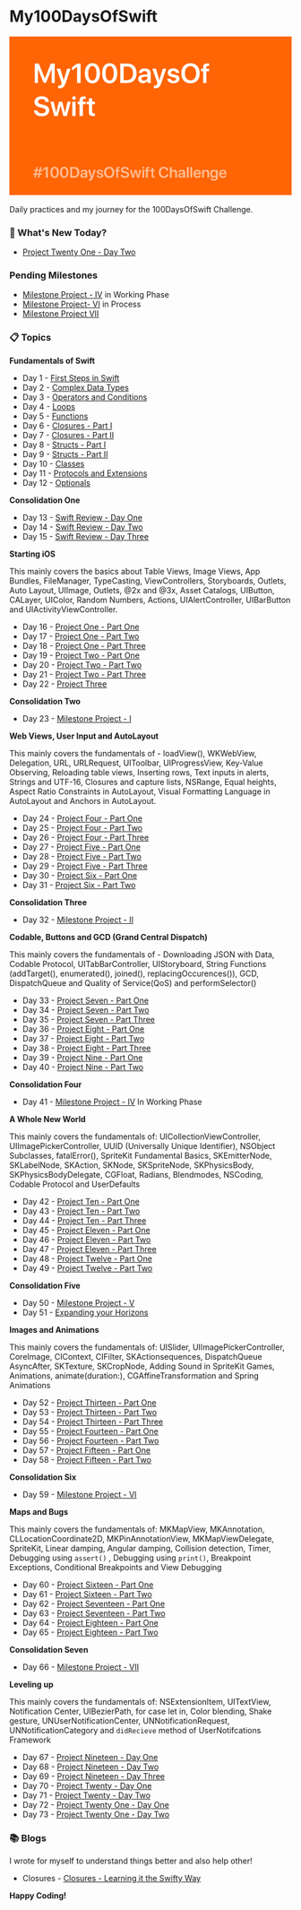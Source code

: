 # My100DaysOfSwift

![Backdrop](https://github.com/BuckyBoy6399/My100DaysOfSwift/blob/master/My100DaysOfSwift.jpg)

Daily practices and my journey for the 100DaysOfSwift Challenge.

### :pushpin: What's New Today? 

- [Project Twenty One - Day Two](https://github.com/BuckyBoy6399/My100DaysOfSwift/blob/master/Project%2021%20-%20Local%20Notifications/Project21.md)

### Pending Milestones

- [Milestone Project - IV]() in Working Phase
- [Milestone Project-  VI](https://github.com/BuckyBoy6399/My100DaysOfSwift/blob/master/Milestone%20Project%2013-15/milestone5.md) in Process
- [Milestone Project VII]()

### :clipboard: Topics

**Fundamentals of Swift**

- Day 1 - [First Steps in Swift](https://github.com/BuckyBoy6399/My100DaysOfSwift/blob/master/Day1.md)
- Day 2 - [Complex Data Types](https://github.com/BuckyBoy6399/My100DaysOfSwift/blob/master/Day2.md)
- Day 3 - [Operators and Conditions](https://github.com/BuckyBoy6399/My100DaysOfSwift/blob/master/Day3.md)
- Day 4 - [Loops](https://github.com/BuckyBoy6399/My100DaysOfSwift/blob/master/Day4.md)
- Day 5 - [Functions](https://github.com/BuckyBoy6399/My100DaysOfSwift/blob/master/Day5.md)
- Day 6 - [Closures - Part I](https://github.com/BuckyBoy6399/My100DaysOfSwift/blob/master/Day6.md)
- Day 7 - [Closures - Part II](https://github.com/BuckyBoy6399/My100DaysOfSwift/blob/master/Day7.md)
- Day 8 - [Structs - Part I](https://github.com/BuckyBoy6399/My100DaysOfSwift/blob/master/Day8.md)
- Day 9 - [Structs - Part II](https://github.com/BuckyBoy6399/My100DaysOfSwift/blob/master/Day9.md)
- Day 10 - [Classes](https://github.com/BuckyBoy6399/My100DaysOfSwift/blob/master/Day10.md)
- Day 11 - [Protocols and Extensions](https://github.com/BuckyBoy6399/My100DaysOfSwift/blob/master/Day11.md)
- Day 12 - [Optionals](https://github.com/BuckyBoy6399/My100DaysOfSwift/blob/master/Day12.md)

**Consolidation One**

- Day 13 - [Swift Review - Day One](https://github.com/BuckyBoy6399/My100DaysOfSwift/blob/master/Day13.md)
- Day 14 - [Swift Review - Day Two](https://github.com/BuckyBoy6399/My100DaysOfSwift/blob/master/Day14.md)
- Day 15 - [Swift Review - Day Three](https://github.com/BuckyBoy6399/My100DaysOfSwift/blob/master/Day15.md)

**Starting iOS**

This mainly covers the basics about Table Views, Image Views, App Bundles, FileManager, TypeCasting, ViewControllers, Storyboards, Outlets, Auto Layout, UIImage, Outlets, @2x and @3x, Asset Catalogs, UIButton, CALayer, UIColor, Random Numbers, Actions, UIAlertController, UIBarButton and UIActivityViewController.

- Day 16 - [Project One - Part One](https://github.com/BuckyBoy6399/My100DaysOfSwift/blob/master/Project%201%20-%20StormViewer/Project1.md)
- Day 17 - [Project One - Part Two](https://github.com/BuckyBoy6399/My100DaysOfSwift/blob/master/Project%201%20-%20StormViewer/Project1.md)
- Day 18 - [Project One - Part Three](https://github.com/BuckyBoy6399/My100DaysOfSwift/blob/master/Project%201%20-%20StormViewer/Project1.md)
- Day 19 - [Project Two - Part One](https://github.com/BuckyBoy6399/My100DaysOfSwift/blob/master/Project%202%20-%20GuessTheFlag/Project2.md)
- Day 20 - [Project Two - Part Two](https://github.com/BuckyBoy6399/My100DaysOfSwift/blob/master/Project%202%20-%20GuessTheFlag/Project2.md)
- Day 21 - [Project Two - Part Three](https://github.com/BuckyBoy6399/My100DaysOfSwift/blob/master/Project%202%20-%20GuessTheFlag/Project2.md)
- Day 22 - [Project Three](https://github.com/BuckyBoy6399/My100DaysOfSwift/blob/master/Project%203-%20Social%20Media/Project3.md)

**Consolidation Two**

- Day 23 - [Milestone Project - I](https://github.com/BuckyBoy6399/My100DaysOfSwift/blob/master/Milestone%20Project%201-3/milestone1.md)

**Web Views, User Input and AutoLayout**

This mainly covers the fundamentals of - loadView(), WKWebView, Delegation, URL, URLRequest, UIToolbar, UIProgressView, Key-Value Observing, Reloading table views, Inserting rows, Text inputs in alerts, Strings and UTF-16, Closures and capture lists, NSRange, Equal heights, Aspect Ratio Constraints in AutoLayout, Visual Formatting Language in AutoLayout and Anchors in AutoLayout.

- Day 24 - [Project Four - Part One](https://github.com/BuckyBoy6399/My100DaysOfSwift/blob/master/Project%204%20-%20Easy%20Browser/Project4.md)
- Day 25 - [Project Four - Part Two](https://github.com/BuckyBoy6399/My100DaysOfSwift/blob/master/Project%204%20-%20Easy%20Browser/Project4.md)
- Day 26 - [Project Four - Part Three](https://github.com/BuckyBoy6399/My100DaysOfSwift/blob/master/Project%204%20-%20Easy%20Browser/Project4.md)
- Day 27 - [Project Five - Part One](https://github.com/BuckyBoy6399/My100DaysOfSwift/blob/master/Project%205%20-%20Word%20Scramble/Project5.md)
- Day 28 - [Project Five - Part Two](https://github.com/BuckyBoy6399/My100DaysOfSwift/blob/master/Project%205%20-%20Word%20Scramble/Project5.md)
- Day 29 - [Project Five - Part Three](https://github.com/BuckyBoy6399/My100DaysOfSwift/blob/master/Project%205%20-%20Word%20Scramble/Project5.md)
- Day 30 - [Project Six - Part One](https://github.com/BuckyBoy6399/My100DaysOfSwift/blob/master/Project%206%20-%20AutoLayout/Project6.md)
- Day 31 - [Project Six - Part Two](https://github.com/BuckyBoy6399/My100DaysOfSwift/blob/master/Project%206%20-%20AutoLayout/Project6.md)

**Consolidation Three**

- Day 32 - [Milestone Project - II](https://github.com/BuckyBoy6399/My100DaysOfSwift/blob/master/Milestone%20Project%204-6/milestone2.md)

**Codable, Buttons and GCD (Grand Central Dispatch)**

This mainly covers the fundamentals of - Downloading JSON with Data, Codable Protocol, UITabBarController, UIStoryboard, String Functions (addTarget(), enumerated(), joined(), replacingOccurences()), GCD, DispatchQueue and Quality of Service(QoS) and performSelector()

- Day 33 - [Project Seven - Part One](https://github.com/BuckyBoy6399/My100DaysOfSwift/blob/master/Project%207%20-%20WPetitions/Project7.md)
- Day 34 - [Project Seven - Part Two](https://github.com/BuckyBoy6399/My100DaysOfSwift/blob/master/Project%207%20-%20WPetitions/Project7.md)
- Day 35 - [Project Seven - Part Three](https://github.com/BuckyBoy6399/My100DaysOfSwift/blob/master/Project%207%20-%20WPetitions/Project7.md)
- Day 36 - [Project Eight - Part One](https://github.com/BuckyBoy6399/My100DaysOfSwift/blob/master/Project%208%20-%20Swifty%20Words/Project8.md)
- Day 37 - [Project Eight - Part Two](https://github.com/BuckyBoy6399/My100DaysOfSwift/blob/master/Project%208%20-%20Swifty%20Words/Project8.md)
- Day 38 - [Project Eight - Part Three](https://github.com/BuckyBoy6399/My100DaysOfSwift/blob/master/Project%208%20-%20Swifty%20Words/Project8.md)
- Day 39 - [Project Nine - Part One](https://github.com/BuckyBoy6399/My100DaysOfSwift/blob/master/Project%208%20-%20Swifty%20Words/Project8.md)
- Day 40 - [Project Nine - Part Two](https://github.com/BuckyBoy6399/My100DaysOfSwift/blob/master/Project%208%20-%20Swifty%20Words/Project8.md)

**Consolidation Four**

- Day 41 - [Milestone Project - IV]() In Working Phase

**A Whole New World**

This mainly covers the fundamentals of: UICollectionViewController, UIImagePickerController, UUID (Universally Unique Identifier), NSObject Subclasses, fatalError(), SpriteKit Fundamental Basics, SKEmitterNode, SKLabelNode, SKAction, SKNode, SKSpriteNode, SKPhysicsBody, SKPhysicsBodyDelegate, CGFloat, Radians, Blendmodes, NSCoding, Codable Protocol and UserDefaults

- Day 42 - [Project Ten - Part One](https://github.com/BuckyBoy6399/My100DaysOfSwift/blob/master/Project%2010%20-%20Name%20To%20Faces/Project10.md)
- Day 43 - [Project Ten - Part Two](https://github.com/BuckyBoy6399/My100DaysOfSwift/blob/master/Project%2010%20-%20Name%20To%20Faces/Project10.md)
- Day 44 - [Project Ten - Part Three](https://github.com/BuckyBoy6399/My100DaysOfSwift/blob/master/Project%2010%20-%20Name%20To%20Faces/Project10.md)
- Day 45 - [Project Eleven - Part One](https://github.com/BuckyBoy6399/My100DaysOfSwift/blob/master/Project%2011%20-%20Pachinko/Project11.md)
- Day 46 - [Project Eleven - Part Two](https://github.com/BuckyBoy6399/My100DaysOfSwift/blob/master/Project%2011%20-%20Pachinko/Project11.md)
- Day 47 - [Project Eleven - Part Three](https://github.com/BuckyBoy6399/My100DaysOfSwift/blob/master/Project%2011%20-%20Pachinko/Project11.md)
- Day 48 - [Project Twelve - Part One](https://github.com/BuckyBoy6399/My100DaysOfSwift/blob/master/Project%2012%20-%20UserDefaults/Project12.md)
- Day 49 - [Project Twelve - Part Two](https://github.com/BuckyBoy6399/My100DaysOfSwift/blob/master/Project%2012%20-%20UserDefaults/Project12.md)

**Consolidation Five**

- Day 50 - [Milestone Project - V](https://github.com/BuckyBoy6399/My100DaysOfSwift/blob/master/Milestone%20Project%2010-12/milestone4.md)
- Day 51 - [Expanding your Horizons](https://github.com/BuckyBoy6399/My100DaysOfSwift/blob/master/Day51.md)

**Images and Animations**

This mainly covers the fundamentals of: UISlider, UIImagePickerController, CoreImage, CIContext, CIFilter, SKActionsequences, DispatchQueue AsyncAfter, SKTexture, SKCropNode, Adding Sound in SpriteKit Games, Animations, animate(duration:), CGAffineTransformation and Spring Animations

- Day 52 - [Project Thirteen - Part One](https://github.com/BuckyBoy6399/My100DaysOfSwift/blob/master/Project%2013%20-%20Instafilter/Project13.md)
- Day 53 - [Project Thirteen - Part Two](https://github.com/BuckyBoy6399/My100DaysOfSwift/blob/master/Project%2013%20-%20Instafilter/Project13.md)
- Day 54 - [Project Thirteen - Part Three](https://github.com/BuckyBoy6399/My100DaysOfSwift/blob/master/Project%2013%20-%20Instafilter/Project13.md)
- Day 55 - [Project Fourteen - Part One](https://github.com/BuckyBoy6399/My100DaysOfSwift/blob/master/Project%2014%20-%20Whack-a-Penguin/Project14.md)
- Day 56 - [Project Fourteen - Part Two](https://github.com/BuckyBoy6399/My100DaysOfSwift/blob/master/Project%2014%20-%20Whack-a-Penguin/Project14.md)
- Day 57 - [Project Fifteen - Part One](https://github.com/BuckyBoy6399/My100DaysOfSwift/blob/master/Project%2015%20-%20Animations/Project15.md)
- Day 58 - [Project Fifteen - Part Two](https://github.com/BuckyBoy6399/My100DaysOfSwift/blob/master/Project%2015%20-%20Animations/Project15.md)

**Consolidation Six**

- Day 59 - [Milestone Project - VI](https://github.com/BuckyBoy6399/My100DaysOfSwift/blob/master/Milestone%20Project%2013-15/milestone5.md)

**Maps and Bugs**

This mainly covers the fundamentals of: MKMapView, MKAnnotation, CLLocationCoordinate2D,   MKPinAnnotationView, MKMapViewDelegate, SpriteKit, Linear damping, Angular damping, Collision detection, Timer, Debugging using ```assert()``` , Debugging using  ```print()```, Breakpoint Exceptions, Conditional Breakpoints and View Debugging

- Day 60 - [Project Sixteen - Part One](https://github.com/BuckyBoy6399/My100DaysOfSwift/blob/master/Project%2016%20-%20Capital%20Cities/Project16.md)
- Day 61 - [Project Sixteen - Part Two](https://github.com/BuckyBoy6399/My100DaysOfSwift/blob/master/Project%2016%20-%20Capital%20Cities/Project16.md)
- Day 62 - [Project Seventeen - Part One](https://github.com/BuckyBoy6399/My100DaysOfSwift/blob/master/Project%2017%20-%20Space%20Race/Project17.md)
- Day 63 - [Project Seventeen - Part Two](https://github.com/BuckyBoy6399/My100DaysOfSwift/blob/master/Project%2017%20-%20Space%20Race/Project17.md)
- Day 64 - [Project Eighteen - Part One](https://github.com/BuckyBoy6399/My100DaysOfSwift/blob/master/Project%2018%20-%20Debugging/Project18.md)
- Day 65 - [Project Eighteen - Part Two](https://github.com/BuckyBoy6399/My100DaysOfSwift/blob/master/Project%2018%20-%20Debugging/Project18.md)

**Consolidation Seven**

- Day 66 - [Milestone Project - VII]()

**Leveling up**

This mainly covers the fundamentals of: NSExtensionItem, UITextView, Notification Center, UIBezierPath, for case let in, Color blending, Shake gesture, UNUserNotificationCenter, UNNotificationRequest, UNNotificationCategory and ```didRecieve``` method of UserNotifcations Framework

- Day 67 - [Project Nineteen - Day One](https://github.com/BuckyBoy6399/My100DaysOfSwift/blob/master/Project%2019%20-%20Javascript%20Injection/Project19.md)
- Day 68 - [Project Nineteen - Day Two](https://github.com/BuckyBoy6399/My100DaysOfSwift/blob/master/Project%2019%20-%20Javascript%20Injection/Project19.md)
- Day 69 - [Project Nineteen - Day Three](https://github.com/BuckyBoy6399/My100DaysOfSwift/blob/master/Project%2019%20-%20Javascript%20Injection/Project19.md)
- Day 70 - [Project Twenty - Day One](https://github.com/BuckyBoy6399/My100DaysOfSwift/blob/master/Project%2020%20-%20Fireworks/Project20.md)
- Day 71 - [Project Twenty - Day Two](https://github.com/BuckyBoy6399/My100DaysOfSwift/blob/master/Project%2020%20-%20Fireworks/Project20.md)
- Day 72 - [Project Twenty One - Day One](https://github.com/BuckyBoy6399/My100DaysOfSwift/blob/master/Project%2021%20-%20Local%20Notifications/Project21.md)
- Day 73 - [Project Twenty One - Day Two](https://github.com/BuckyBoy6399/My100DaysOfSwift/blob/master/Project%2021%20-%20Local%20Notifications/Project21.md)


### :books: Blogs 

I wrote for myself to understand things better and also help other!

- Closures - [Closures - Learning it the Swifty Way](https://medium.com/@rajhraval/closures-learning-the-swifty-way-ffdac4d7c1dc)


**Happy Coding!**

